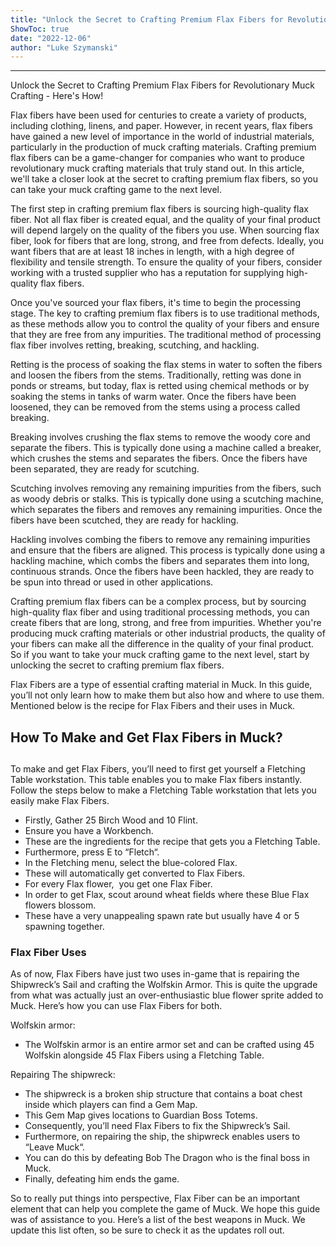 ```yaml
---
title: "Unlock the Secret to Crafting Premium Flax Fibers for Revolutionary Muck Crafting - Here's How!"
ShowToc: true 
date: "2022-12-06"
author: "Luke Szymanski"
---
```

*****
Unlock the Secret to Crafting Premium Flax Fibers for Revolutionary Muck Crafting - Here's How!

Flax fibers have been used for centuries to create a variety of products, including clothing, linens, and paper. However, in recent years, flax fibers have gained a new level of importance in the world of industrial materials, particularly in the production of muck crafting materials. Crafting premium flax fibers can be a game-changer for companies who want to produce revolutionary muck crafting materials that truly stand out. In this article, we'll take a closer look at the secret to crafting premium flax fibers, so you can take your muck crafting game to the next level.

The first step in crafting premium flax fibers is sourcing high-quality flax fiber. Not all flax fiber is created equal, and the quality of your final product will depend largely on the quality of the fibers you use. When sourcing flax fiber, look for fibers that are long, strong, and free from defects. Ideally, you want fibers that are at least 18 inches in length, with a high degree of flexibility and tensile strength. To ensure the quality of your fibers, consider working with a trusted supplier who has a reputation for supplying high-quality flax fibers.

Once you've sourced your flax fibers, it's time to begin the processing stage. The key to crafting premium flax fibers is to use traditional methods, as these methods allow you to control the quality of your fibers and ensure that they are free from any impurities. The traditional method of processing flax fiber involves retting, breaking, scutching, and hackling.

Retting is the process of soaking the flax stems in water to soften the fibers and loosen the fibers from the stems. Traditionally, retting was done in ponds or streams, but today, flax is retted using chemical methods or by soaking the stems in tanks of warm water. Once the fibers have been loosened, they can be removed from the stems using a process called breaking.

Breaking involves crushing the flax stems to remove the woody core and separate the fibers. This is typically done using a machine called a breaker, which crushes the stems and separates the fibers. Once the fibers have been separated, they are ready for scutching.

Scutching involves removing any remaining impurities from the fibers, such as woody debris or stalks. This is typically done using a scutching machine, which separates the fibers and removes any remaining impurities. Once the fibers have been scutched, they are ready for hackling.

Hackling involves combing the fibers to remove any remaining impurities and ensure that the fibers are aligned. This process is typically done using a hackling machine, which combs the fibers and separates them into long, continuous strands. Once the fibers have been hackled, they are ready to be spun into thread or used in other applications.

Crafting premium flax fibers can be a complex process, but by sourcing high-quality flax fiber and using traditional processing methods, you can create fibers that are long, strong, and free from impurities. Whether you're producing muck crafting materials or other industrial products, the quality of your fibers can make all the difference in the quality of your final product. So if you want to take your muck crafting game to the next level, start by unlocking the secret to crafting premium flax fibers.


Flax Fibers are a type of essential crafting material in Muck. In this guide, you’ll not only learn how to make them but also how and where to use them. Mentioned below is the recipe for Flax Fibers and their uses in Muck.
 
## How To Make and Get Flax Fibers in Muck?
 
## 
 
To make and get Flax Fibers, you’ll need to first get yourself a Fletching Table workstation. This table enables you to make Flax fibers instantly. Follow the steps below to make a Fletching Table workstation that lets you easily make Flax Fibers.
 
- Firstly, Gather 25 Birch Wood and 10 Flint.
 - Ensure you have a Workbench.
 - These are the ingredients for the recipe that gets you a Fletching Table.
 - Furthermore, press E to “Fletch“.
 - In the Fletching menu, select the blue-colored Flax.
 - These will automatically get converted to Flax Fibers.
 - For every Flax flower,  you get one Flax Fiber.
 - In order to get Flax, scout around wheat fields where these Blue Flax flowers blossom.
 - These have a very unappealing spawn rate but usually have 4 or 5 spawning together.

 
### Flax Fiber Uses
 

 
As of now, Flax Fibers have just two uses in-game that is repairing the Shipwreck’s Sail and crafting the Wolfskin Armor. This is quite the upgrade from what was actually just an over-enthusiastic blue flower sprite added to Muck. Here’s how you can use Flax Fibers for both.
 
Wolfskin armor:
 
- The Wolfskin armor is an entire armor set and can be crafted using 45 Wolfskin alongside 45 Flax Fibers using a Fletching Table.

 
Repairing The shipwreck:
 
- The shipwreck is a broken ship structure that contains a boat chest inside which players can find a Gem Map.
 - This Gem Map gives locations to Guardian Boss Totems.
 - Consequently, you’ll need Flax Fibers to fix the Shipwreck’s Sail.
 - Furthermore, on repairing the ship, the shipwreck enables users to “Leave Muck“.
 - You can do this by defeating Bob The Dragon who is the final boss in Muck.
 - Finally, defeating him ends the game.

 
So to really put things into perspective, Flax Fiber can be an important element that can help you complete the game of Muck. We hope this guide was of assistance to you. Here’s a list of the best weapons in Muck. We update this list often, so be sure to check it as the updates roll out.




